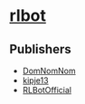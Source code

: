 # [rlbot](https://pypi.org/project/rlbot)



## Publishers
- [DomNomNom](https://pypi.org/user/DomNomNom)
- [kipje13](https://pypi.org/user/kipje13)
- [RLBotOfficial](https://pypi.org/user/RLBotOfficial)

